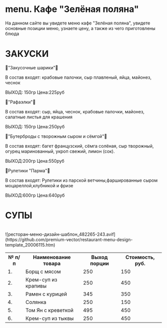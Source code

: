# menu. Кафе "Зелёная поляна"
На данном сайте вы увидете меню кафе "Зелёная поляна", увидете основные позиции меню, узнаете цену, а также из чего приготовлены блюда
<h1>ЗАКУСКИ</h1>
<p>🥮"Закусочные шарики"🥮</p>
  В состав входят: крабовые палочки, сыр плавленый, яйца, майонез, чеснок
  <p>ВЫХОД: 150гр                 Цена:225руб</p>
<p>🍥"Рафаэлки"🍥</p>
В состав входят: сыр, яйца, чеснок, крабовые палочки, майонез, салатные листья для крашения
<p>ВЫХОД: 150гр                  Цена:250руб</p>
<p>
<p>🦪"Бутерброды с творожным сыром и сёмгой"🦪</p>
В состав входят: багет французский, сёмга солёная, сыр творожный, огурец маринованный, укроп свежий, лимон (сок).
<p>ВЫХОД:200гр                          Цена:550руб</p>
<p>🍠Рулетики "Парма"🍠</p>
В состав входят: Рулетики из парской ветчины,фаршированные сыром моцареллой,клубникой и фризе
<p>ВЫХОД:600гр                          Цена:640руб</p>
<h1>СУПЫ</h1>

<table>
<table>

  <tr>
    <th>№ п/п</th>
    <th>Наименование товара</th>
    <th>Выход порции</th>
    <th>Стоимость, руб.</th>
  </tr>
  <tr>
    <td>1.</td>
    <td>Борщ с мясом</td><td>250</td><td>150</td>
  <tr>
     <td>2.</td>
    <td>Крем-суп из крапивы</td><td>250</td><td>450</td>
    <tr>
    <td>3.</td>
    <td>Рамен с курицей</td><td>345</td><td>350</td>
  <tr>
   <tr>
    <td>4.</td>
    <td>Солянка</td><td>250</td><td>150</td>
  <tr>
    <td>5.</td>
    <td>Том Ян с креветкой</td><td>495</td><td>450</td>
  <tr>
  <td>6.</td>
  <td>Крем-суп из тыквы</td><td>250</td><td>450</td>
  <tr>
![ресторан-меню-дизайн-шаблон_482265-243.avif](https://github.com/premium-vector/restaurant-menu-design-template_20006115.htm)
